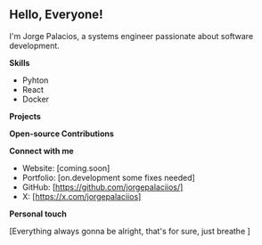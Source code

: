 <!-- [Your banner image here] insert banner image later
-->
## Hello, Everyone! 

I'm Jorge Palacios, a systems engineer passionate about software development.

<!-- [Image depicting your interests] add some cool images about this -->

**Skills**

* Pyhton
* React
* Docker

<!-- [Progress bars or badges showcasing your skills] NO PROGRESS BARS-->

**Projects**
<!--
* [Project 1]: [Brief description and link to repository]
* [Project 2]: [Brief description and link to repository]
* [Project 3]: [Brief description and link to repository]

Cool projects will be added soon I promise!

[Screenshots or GIFs demonstrating your projects]

-->

**Open-source Contributions**
<!-- Also this one will be DONE soon
* Contributed to [Project Name] by [Your role]
* Fixed a bug in [Project Name]
* Implemented a new feature in [Project Name]
-->
**Connect with me**

* Website: [coming.soon]
* Portfolio: [on.development some fixes needed]
* GitHub: [https://github.com/jorgepalaciios/]
* X: [https://x.com/jorgepalaciios]

**Personal touch**

[Everything always gonna be alright, that's for sure, just breathe ]

<!--
**jorgepalaciios/jorgepalaciios** is a ✨ _special_ ✨ repository because its `README.md` (this file) appears on your GitHub profile.

Here are some ideas to get you started:

- 🔭 I’m currently working on ...
- 🌱 I’m currently learning ...
- 👯 I’m looking to collaborate on ...
- 🤔 I’m looking for help with ...
- 💬 Ask me about ...
- 📫 How to reach me: ...
- 😄 Pronouns: ...
- ⚡ Fun fact: ...
-->
